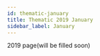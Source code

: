 ```yaml
---
id: thematic-january
title: Thematic 2019 January
sidebar_label: January
---
```


2019 page(will be filled soon)